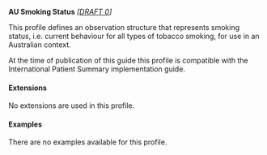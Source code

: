 **AU Smoking Status** *[[DRAFT 0](guidance.html)]*

This profile defines an observation structure that represents smoking status, i.e. current behaviour for all types of tobacco smoking, for use in an Australian context.

At the time of publication of this guide this profile is compatible with the International Patient Summary implementation guide.


#### Extensions
No extensions are used in this profile.


#### Examples

There are no examples available for this profile.

